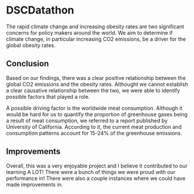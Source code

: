 # DSCDatathon

The rapid climate change and increasing obesity rates are two significant concerns for policy makers around the world. We aim to determine if climate change, in particular increasing CO2 emissions, be a driver for the global obesity rates.

## Conclusion
Based on our findings, there was a clear positive relationship between the global CO2 emissions and the obesity rates. Althought we cannot establish a clear causative relationship between the two, we were able to identify possible factors that played a role. 

A possible driving factor is the worldwide meat consumption. Although it would be hard for us to quantify the proportion of greenhouse gases being a result of meat consumption, we referred to a report published by University of California. According to it, the current meat production and consumption patterns account for 15-24% of the greenhouse emissions.


## Improvements
Overall, this was a very enjoyable project and I believe it contributed to our learning A LOT! There were a bunch of things we were proud with our performance in! There were also a couple instances where we could have made improvements in.
